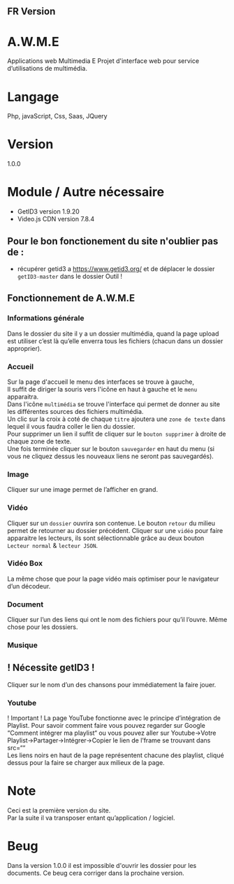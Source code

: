 ## FR Version
# A.W.M.E
Applications web Multimedia E
Projet d'interface web pour service d’utilisations de multimédia. 

# Langage
Php, javaScript, Css, Saas, JQuery

# Version
1.0.0

# Module / Autre nécessaire
* GetID3 version 1.9.20
* Video.js CDN version 7.8.4
## Pour le bon fonctionement du site n'oublier pas de  :
 * récupérer getid3 a https://www.getid3.org/ et de déplacer le dossier `getID3-master` dans le dossier Outil !

## Fonctionnement de A.W.M.E
### Informations générale
Dans le dossier du site il y a un dossier multimédia, quand la page upload est utiliser c’est là qu’elle enverra tous les fichiers (chacun dans un dossier approprier).
### Accueil
Sur la page d'accueil le menu des interfaces se trouve à gauche, <br />
Il suffit de diriger la souris vers l'icône en haut à gauche et le `menu` apparaitra. <br />
Dans l'icône `multimédia` se trouve l'interface qui permet de donner au site les différentes sources des fichiers multimédia. <br />
Un clic sur la croix à coté de chaque `titre` ajoutera une `zone de texte` dans lequel il vous faudra coller le lien du dossier. <br />
Pour supprimer un lien il suffit de cliquer sur le `bouton supprimer` à droite de chaque zone de texte. <br />
Une fois terminée cliquer sur le bouton `sauvegarder` en haut du menu (si vous ne cliquez dessus les nouveaux liens ne seront pas sauvegardés). <br />
### Image
Cliquer sur une image permet de l’afficher en grand.
### Vidéo
Cliquer sur un `dossier` ouvrira son contenue.
Le bouton `retour` du milieu permet de retourner au dossier précédent.
Cliquer sur une `vidéo` pour faire apparaitre les lecteurs, ils sont sélectionnable grâce au deux bouton `Lecteur normal` & `lecteur JSON`.
### Vidéo Box
La même chose que pour la page vidéo mais optimiser pour le navigateur d’un décodeur.
### Document
Cliquer sur l’un des liens qui ont le nom des fichiers pour qu’il l’ouvre.
Même chose pour les dossiers.
### Musique
 ! Nécessite getID3 !
--------------
Cliquer sur le nom d’un des chansons pour immédiatement la faire jouer.
### Youtube
 ! Important ! La page YouTube fonctionne avec le principe d’intégration de Playlist. Pour savoir comment faire vous pouvez regarder sur Google “Comment intégrer ma playlist“ ou vous pouvez aller sur Youtube->Votre Playlist->Partager->Intégrer->Copier le lien de l’frame se trouvant dans src=““<br />
Les liens noirs en haut de la page représentent chacune des playlist, cliqué dessus pour la faire se charger aux milieux de la page.
# Note
Ceci est la première version du site.  <br />
Par la suite il va transposer entant qu’application / logiciel. <br />

# Beug
Dans la version 1.0.0 il est impossible d'ouvrir les dossier pour les documents. Ce beug cera corriger dans la prochaine version.

